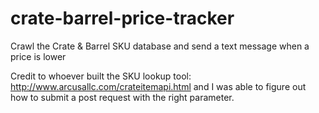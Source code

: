 # crate-barrel-price-tracker
Crawl the Crate &amp; Barrel SKU database and send a text message when a price is lower

Credit to whoever built the SKU lookup tool: http://www.arcusallc.com/crateitemapi.html and I was able to figure out how to submit a post request with the right parameter. 

